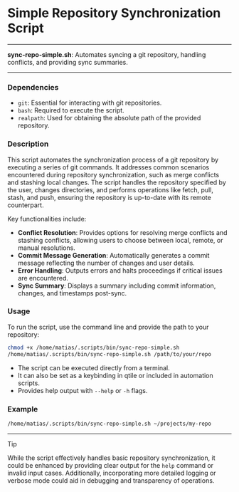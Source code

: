 # Simple Repository Synchronization Script

---

**sync-repo-simple.sh**: Automates syncing a git repository, handling conflicts, and providing sync summaries.

---

### Dependencies

- `git`: Essential for interacting with git repositories.
- `bash`: Required to execute the script.
- `realpath`: Used for obtaining the absolute path of the provided repository.
  
### Description

This script automates the synchronization process of a git repository by executing a series of git commands. It addresses common scenarios encountered during repository synchronization, such as merge conflicts and stashing local changes. The script handles the repository specified by the user, changes directories, and performs operations like fetch, pull, stash, and push, ensuring the repository is up-to-date with its remote counterpart.

Key functionalities include:
- **Conflict Resolution**: Provides options for resolving merge conflicts and stashing conflicts, allowing users to choose between local, remote, or manual resolutions.
- **Commit Message Generation**: Automatically generates a commit message reflecting the number of changes and user details.
- **Error Handling**: Outputs errors and halts proceedings if critical issues are encountered.
- **Sync Summary**: Displays a summary including commit information, changes, and timestamps post-sync.

### Usage

To run the script, use the command line and provide the path to your repository:

```bash
chmod +x /home/matias/.scripts/bin/sync-repo-simple.sh
/home/matias/.scripts/bin/sync-repo-simple.sh /path/to/your/repo
```

- The script can be executed directly from a terminal.
- It can also be set as a keybinding in qtile or included in automation scripts.
- Provides help output with `--help` or `-h` flags.
  
### Example

```bash
/home/matias/.scripts/bin/sync-repo-simple.sh ~/projects/my-repo
```

---

> [!TIP]
> While the script effectively handles basic repository synchronization, it could be enhanced by providing clear output for the `help` command or invalid input cases. Additionally, incorporating more detailed logging or verbose mode could aid in debugging and transparency of operations.